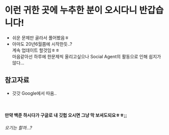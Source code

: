 # 이런 귀한 곳에 누추한 분이 오시다니 반갑습니다!

* 쉬운 문제만 골라서 풀어봤음ㅎ
* 아마도 20년6월쯤에 시작한듯..? </br>
계속 업데이트 할것임ㅎㅎ  </br>
마음같아선 하루에 한문제씩 올리고싶으나 Social Agent의 활동으로 인해 쉽지가 않다...

## 참고자료
* 갓갓 Google에서 따옴..

</br>


#### 만약 백준 하시다가 구글로 내 깃헙 오시면 그냥 막 보셔도되요ㅎㅎ;; 

###### 오기는 할까...?


